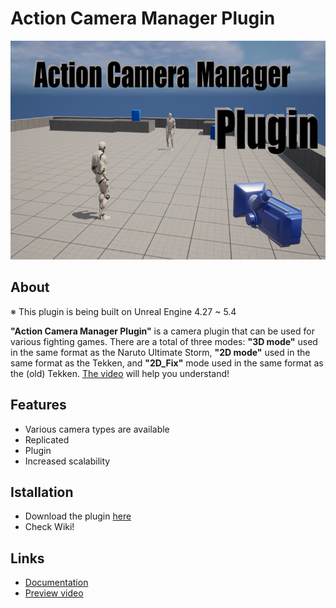 # Action Camera Manager Plugin

<img src="Image/Cover.png" height="350" title="Cover">

## About

※ This plugin is being built on Unreal Engine 4.27 ~ 5.4

__"Action Camera Manager Plugin"__ is a camera plugin that can be used for various fighting games. There are a total of three modes: __"3D mode"__ used in the same format as the Naruto Ultimate Storm, __"2D mode"__ used in the same format as the Tekken, and __"2D_Fix"__ mode used in the same format as the (old) Tekken. [The video](https://youtu.be/iWDMIVvR27I) will help you understand!


## Features

* Various camera types are available
* Replicated
* Plugin
* Increased scalability

## Istallation

 - Download the plugin [here](https://www.unrealengine.com/marketplace/ko/product/6b542e9ad0b64686b1bf31dca9276316)
 - Check Wiki!

## Links
* [Documentation](https://github.com/Goaway-1/ActionCameraManager-Plugin/wiki)
* [Preview video](https://youtu.be/iWDMIVvR27I)